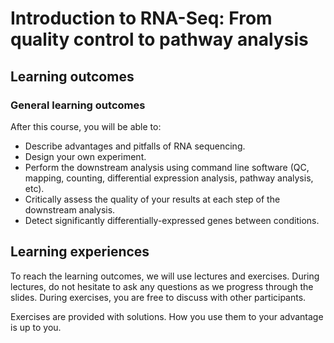 # Introduction to RNA-Seq: From quality control to pathway analysis

## Learning outcomes

### General learning outcomes

After this course, you will be able to:


 * Describe advantages and pitfalls of RNA sequencing.
 * Design your own experiment.
 * Perform the downstream analysis using command line software 
 (QC, mapping, counting, differential expression analysis, pathway analysis, etc).
 * Critically assess the quality of your results at each step of the downstream analysis.
 * Detect significantly differentially-expressed genes between conditions.


## Learning experiences

To reach the learning outcomes, we will use lectures and exercises. 
During lectures, do not hesitate to ask any questions as we progress through the slides.
During exercises, you are free to discuss with other participants. 

Exercises are provided with solutions. How you use them to your advantage is up to you.


